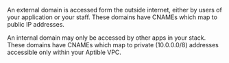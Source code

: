 An external domain is accessed form the outside internet, either by users of your application or your staff.  These domains have CNAMEs which map to public IP addresses.

An internal domain may only be accessed by other apps in your stack. These domains have CNAMEs which map to private (10.0.0.0/8) addresses accessible only within your Aptible VPC.
